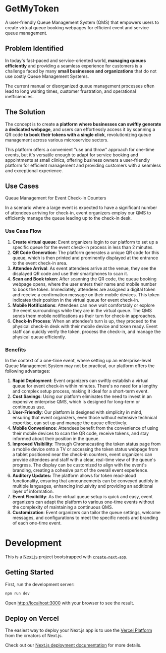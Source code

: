 # GetMyToken
A user-friendly Queue Management System (QMS) that empowers users to create virtual queue booking webpages for efficient event and service queue management.

## Problem Identified
In today's fast-paced and service-oriented world, **managing queues efficiently** and providing a seamless experience for customers is a challenge faced by many **small businesses and organizations** that do not use costly Queue Management Systems.

The current manual or disorganized queue management processes often lead to long waiting times, customer frustration, and operational inefficiencies.

## The Solution
The concept is to create **a platform where businesses can swiftly generate a dedicated webpage**, and users can effortlessly access it by scanning a QR code **to book their tokens with a single click**, revolutionizing queue management across various microservice sectors.

This platform offers a convenient "use and throw" approach for one-time events, but it's versatile enough to adapt for service booking and appointments at small clinics, offering business owners a user-friendly platform for efficient management and providing customers with a seamless and exceptional experience.

## Use Cases
Queue Management for Event Check-In Counters

  In a scenario where a large event is expected to have a significant number of attendees arriving for check-in, event organizers employ our QMS to efficiently manage the queue leading up to the check-in desk.
  ### Use Case Flow
  1. **Create virtual queue**: Event organizers login to our platform to set up a specific queue for the event check-in process in less than 2 minutes.
  2. **QR Code Generation**: The platform generates a unique QR code for this queue, which is then printed and prominently displayed at the entrance to the event check-in area.
  3. **Attendee Arrival**: As event attendees arrive at the venue, they see the displayed QR code and use their smartphones to scan it.
  4. **Scan and Book token**: After scanning the QR code, the queue booking webpage opens, where the user enters their name and mobile number to book the token. Immediately, attendees are assigned a digital token and receive a confirmation message on their mobile devices. This token indicates their position in the virtual queue for event check-in.
  5. **Mobile Notifications**: Attendees can now wait comfortably or explore the event surroundings while they are in the virtual queue. The QMS sends them mobile notifications as their turn for check-in approaches.
  6. **Check-In Process**: When an attendee's turn is up, they proceed to the physical check-in desk with their mobile device and token ready. Event staff can quickly verify the token, process the check-in, and manage the physical queue efficiently.

  ### Benefits
  In the context of a one-time event, where setting up an enterprise-level Queue Management System may not be practical, our platform offers the following advantages:

1. **Rapid Deployment**: Event organizers can swiftly establish a virtual queue for event check-in within minutes. There's no need for a lengthy and complex setup process, making it ideal for a short-term event.
2. **Cost Savings**: Using our platform eliminates the need to invest in an expensive enterprise QMS, which is designed for long-term or continuous use.
3. **User-Friendly**: Our platform is designed with simplicity in mind, ensuring that event organizers, even those without extensive technical expertise, can set up and manage the queue effectively.
4. **Mobile Convenience**: Attendees benefit from the convenience of using their mobile devices to scan the QR code, receive tokens, and stay informed about their position in the queue.
5. **Improved Visibility**: Through Chromecasting the token status page from a mobile device onto a TV or accessing the token status webpage from a tablet positioned near the check-in counters, event organizers can provide attendees and staff with a clear, real-time view of the queue's progress. The display can be customized to align with the event's branding, creating a cohesive part of the overall event experience.
6. **Auditory Updates:** The platform allows for token read-aloud functionality, ensuring that announcements can be conveyed audibly in multiple languages, enhancing inclusivity and providing an additional layer of information.
7. **Event Flexibility**: As the virtual queue setup is quick and easy, event organizers can adapt the platform to various one-time events without the complexity of maintaining a continuous QMS.
8. **Customization**: Event organizers can tailor the queue settings, welcome messages, and configurations to meet the specific needs and branding of each one-time event.


# Development
This is a [Next.js](https://nextjs.org/) project bootstrapped with [`create-next-app`](https://github.com/vercel/next.js/tree/canary/packages/create-next-app).

## Getting Started

First, run the development server:

```bash
npm run dev
```

Open [http://localhost:3000](http://localhost:3000) with your browser to see the result.


## Deploy on Vercel

The easiest way to deploy your Next.js app is to use the [Vercel Platform](https://vercel.com/new?utm_medium=default-template&filter=next.js&utm_source=create-next-app&utm_campaign=create-next-app-readme) from the creators of Next.js.

Check out our [Next.js deployment documentation](https://nextjs.org/docs/deployment) for more details.
